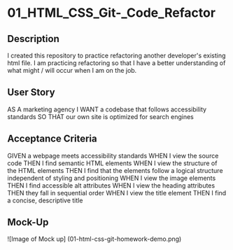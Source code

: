 # 01_HTML_CSS_Git-_Code_Refactor

## Description

I created this repository to practice refactoring another developer's existing html file. I am practicing refactoring so that I have a better understanding of what might / will occur when I am on the job.

## User Story

AS A marketing agency
I WANT a codebase that follows accessibility standards
SO THAT our own site is optimized for search engines

## Acceptance Criteria

GIVEN a webpage meets accessibility standards
WHEN I view the source code
THEN I find semantic HTML elements
WHEN I view the structure of the HTML elements
THEN I find that the elements follow a logical structure independent of styling and positioning
WHEN I view the image elements
THEN I find accessible alt attributes
WHEN I view the heading attributes
THEN they fall in sequential order
WHEN I view the title element
THEN I find a concise, descriptive title

## Mock-Up

![Image of Mock up] (01-html-css-git-homework-demo.png)

